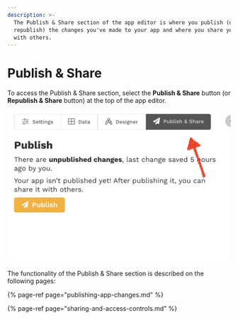 ```yaml
---
description: >-
  The Publish & Share section of the app editor is where you publish (or
  republish) the changes you've made to your app and where you share your app
  with others.
---
```


# Publish & Share

To access the Publish & Share section, select the **Publish & Share** button \(or **Republish & Share** button\) at the top of the app editor. 

![The Publish &amp; Share section of the app editor](../../.gitbook/assets/screen-shot-2020-07-17-at-3.16.10-pm.png)

The functionality of the Publish & Share section is described on the following pages:

{% page-ref page="publishing-app-changes.md" %}

{% page-ref page="sharing-and-access-controls.md" %}

